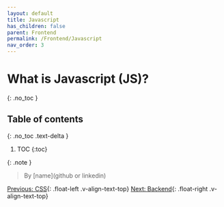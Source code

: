 ```yaml
---
layout: default
title: Javascript
has_children: false
parent: Frontend
permalink: /Frontend/Javascript
nav_order: 3
---
```


# What is Javascript (JS)?
{: .no_toc }

## Table of contents
{: .no_toc .text-delta }

1. TOC
{:toc}

{: .note }
> By [name](github or linkedin)


[Previous: CSS](CSS){: .float-left .v-align-text-top}
[Next: Backend](../Backend){: .float-right .v-align-text-top}